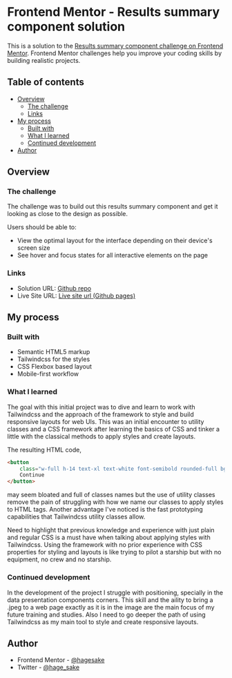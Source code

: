 # Frontend Mentor - Results summary component solution

This is a solution to the [Results summary component challenge on Frontend Mentor](https://www.frontendmentor.io/challenges/results-summary-component-CE_K6s0maV). Frontend Mentor challenges help you improve your coding skills by building realistic projects.

## Table of contents

- [Overview](#overview)
  - [The challenge](#the-challenge)
  - [Links](#links)
- [My process](#my-process)
  - [Built with](#built-with)
  - [What I learned](#what-i-learned)
  - [Continued development](#continued-development)
- [Author](#author)

## Overview

### The challenge

The challenge was to build out this results summary component and get it looking as close to the design as possible.

Users should be able to:

- View the optimal layout for the interface depending on their device's screen size
- See hover and focus states for all interactive elements on the page

### Links

- Solution URL: [Github repo](https://github.com/hagesake/results-summary-component)
- Live Site URL: [Live site url (Github pages)](https://hagesake.github.io/results-summary-component/src/)

## My process

### Built with

- Semantic HTML5 markup
- Tailwindcss for the styles
- CSS Flexbox based layout
- Mobile-first workflow

### What I learned

The goal with this initial project was to dive and learn to work with Tailwindcss and the approach of the framework to style and build responsive layouts for web UIs. This was an initial encounter to utility classes and a CSS framework after learning the basics of CSS and tinker a little with the classical methods to apply styles and create layouts.

The resulting HTML code,

```html
<button
	class="w-full h-14 text-xl text-white font-semibold rounded-full bg-btn-primary hover:bg-gradient-to-b from-light-slate-blue to-light-royal-blue duration-200">
	Continue
</button>
```

may seem bloated and full of classes names but the use of utility classes remove the pain of struggling with how we name our classes to apply styles to HTML tags. Another advantage I've noticed is the fast prototyping capabilities that Tailwindcss utility classes allow.

Need to highlight that previous knowledge and experience with just plain and regular CSS is a must have when talking about applying styles with Tailwindcss. Using the framework with no prior experience with CSS properties for styling and layouts is like trying to pilot a starship but with no equipment, no crew and no starship.

### Continued development

In the development of the project I struggle with positioning, specially in the data presentation components corners. This skill and the aility to bring a .jpeg to a web page exactly as it is in the image are the main focus of my future training and studies. Also I need to go deeper the path of using Tailwindcss as my main tool to style and create responsive layouts.

## Author

- Frontend Mentor - [@hagesake](https://www.frontendmentor.io/profile/hagesake)
- Twitter - [@hage_sake](https://www.twitter.com/hage_sake)
